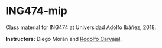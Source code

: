 # ING474-mip
Class material for ING474 at Universidad Adolfo Ibáñez, 2018.

**Instructors:** Diego Morán and [Rodolfo Carvajal](rocarvaj.uai.cl).
